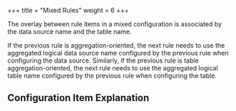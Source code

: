 +++
title = "Mixed Rules"
weight = 6
+++


The overlay between rule items in a mixed configuration is associated by the data source name and the table name.

If the previous rule is aggregation-oriented, the next rule needs to use the aggregated logical data source name configured by the previous rule when configuring the data source.
Similarly, if the previous rule is table aggregation-oriented, the next rule needs to use the aggregated logical table name configured by the previous rule when configuring the table.

## Configuration Item Explanation

```java

```